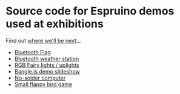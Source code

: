 Source code for Espruino demos used at exhibitions
==================================================

Find out [where we'll be next](http://www.espruino.com/Events)...

* [Bluetooth Flag](flag.js)
* [Bluetooth weather station](weatherstation.js)
* [RGB Fairy lights / uplights](fairylights.js)
* [Bangle.js demo slideshow](https://github.com/espruino/BangleApps/blob/master/apps/demoapp/app.js)
* [No-solder computer](https://www.espruino.com/Espruino+Home+Computer)
* [Small flappy bird game](https://www.espruino.com/Pico+Flappy+Bird+Game)
